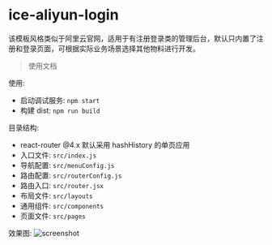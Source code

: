 # ice-aliyun-login

该模板风格类似于阿里云官网，适用于有注册登录类的管理后台，默认只内置了注册和登录页面，可根据实际业务场景选择其他物料进行开发。

> 使用文档

使用:

- 启动调试服务: `npm start`
- 构建 dist: `npm run build`

目录结构:

- react-router @4.x 默认采用 hashHistory 的单页应用
- 入口文件: `src/index.js`
- 导航配置: `src/menuConfig.js`
- 路由配置: `src/routerConfig.js`
- 路由入口: `src/router.jsx`
- 布局文件: `src/layouts`
- 通用组件: `src/components`
- 页面文件: `src/pages`

效果图:
![screenshot](https://img.alicdn.com/tfs/TB17yN0wOAnBKNjSZFvXXaTKXXa-2840-1596.png)
